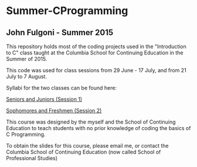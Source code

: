 # Summer-CProgramming
## John Fulgoni - Summer 2015

This repository holds most of the coding projects used in the "Introduction to C" class taught
at the Columbia School for Continuing Education in the Summer of 2015.

This code was used for class sessions from 29 June - 17 July, and from 21 July to 7 August.

Syllabi for the two classes can be found here:

[Seniors and Juniors (Session 1)](syllabus.pdf)

[Sophomores and Freshmen (Session 2)](syllabus2.pdf)

This course was designed by the myself and the School of Continuing Education to teach students
with no prior knowledge of coding the basics of C Programming.

To obtain the slides for this course, please email me, or contact the Columbia School of Continuing Education
(now called School of Professional Studies)